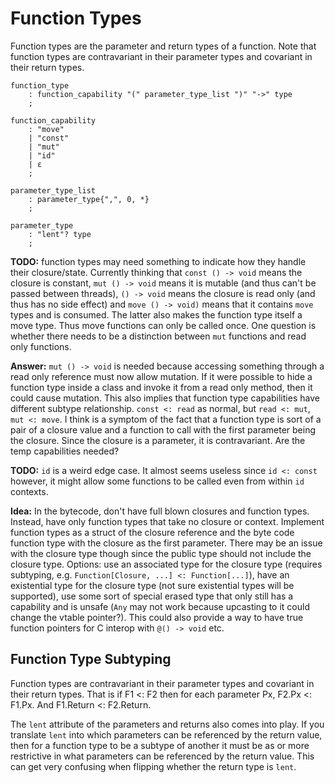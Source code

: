 # Function Types

Function types are the parameter and return types of a function. Note that function types are
contravariant in their parameter types and covariant in their return types.

```grammar
function_type
    : function_capability "(" parameter_type_list ")" "->" type
    ;

function_capability
    : "move"
    | "const"
    | "mut"
    | "id"
    | ε
    ;

parameter_type_list
    : parameter_type{",", 0, *}
    ;

parameter_type
    : "lent"? type
    ;
```

**TODO:** function types may need something to indicate how they handle their closure/state.
Currently thinking that `const () -> void` means the closure is constant, `mut () -> void` means it
is mutable (and thus can't be passed between threads), `() -> void` means the closure is read only
(and thus has no side effect) and `move () -> void)` means that it contains `move` types and is
consumed. The latter also makes the function type itself a move type. Thus move functions can only
be called once. One question is whether there needs to be a distinction between `mut` functions and
read only functions.

**Answer:** `mut () -> void` is needed because accessing something through a read only reference
must now allow mutation. If it were possible to hide a function type inside a class and invoke it
from a read only method, then it could cause mutation. This also implies that function type
capabilities have different subtype relationship. `const <: read` as normal, but `read <: mut`, `mut
<: move`. I think is a symptom of the fact that a function type is sort of a pair of a closure value
and a function to call with the first parameter being the closure. Since the closure is a parameter,
it is contravariant. Are the temp capabilities needed?

**TODO:** `id` is a weird edge case. It almost seems useless since `id <: const` however, it might
allow some functions to be called even from within `id` contexts.

**Idea:** In the bytecode, don't have full blown closures and function types. Instead, have only
function types that take no closure or context. Implement function types as a struct of the closure
reference and the byte code function type with the closure as the first parameter. There may be an
issue with the closure type though since the public type should not include the closure type.
Options: use an associated type for the closure type (requires subtyping, e.g. `Function[Closure,
...] <: Function[...]`), have an existential type for the closure type (not sure existential types
will be supported), use some sort of special erased type that only still has a capability and is
unsafe (`Any` may not work because upcasting to it could change the vtable pointer?). This could
also provide a way to have true function pointers for C interop with `@() -> void` etc.

## Function Type Subtyping

Function types are contravariant in their parameter types and covariant in their return types. That
is if F1 <: F2 then for each parameter Px, F2.Px <: F1.Px. And F1.Return <: F2.Return.

The `lent` attribute of the parameters and returns also comes into play. If you translate `lent`
into which parameters can be referenced by the return value, then for a function type to be a
subtype of another it must be as or more restrictive in what parameters can be referenced by the
return value. This can get very confusing when flipping whether the return type is `lent`.
